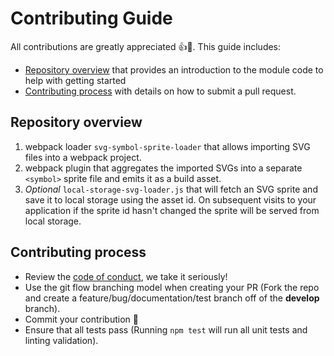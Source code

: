 # Contributing Guide

All contributions are greatly appreciated 👍🎉. This guide includes:

* [Repository overview](#overview) that provides an introduction to the module
  code to help with getting started
* [Contributing process](#requirements) with details on how to submit a pull
  request.

<h2 id="overview">Repository overview</h2>

1. webpack loader `svg-symbol-sprite-loader` that allows importing SVG files
   into a webpack project.
1. webpack plugin that aggregates the imported SVGs into a separate `<symbol>`
   sprite file and emits it as a build asset.
1. _Optional_ `local-storage-svg-loader.js` that will fetch an SVG sprite and
   save it to local storage using the asset id. On subsequent visits to your
   application if the sprite id hasn't changed the sprite will be served from
   local storage.

<h2 id="requirements">Contributing process</h2>

* Review the [code of conduct][conduct], we take it seriously!
* Use the git flow branching model when creating your PR (Fork the repo and
  create a feature/bug/documentation/test branch off of the **develop** branch).
* Commit your contribution 🎊
* Ensure that all tests pass (Running `npm test` will run all unit tests and
  linting validation).

<!-- Links -->

[conduct]: ../CODE_OF_CONDUCT.md
